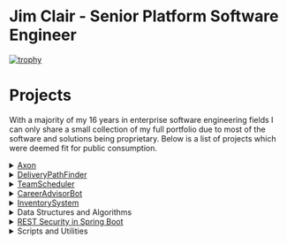 
# Jim Clair - Senior Platform Software Engineer

[![trophy](https://github-profile-trophy.vercel.app/?username=ryo-ma&theme=onedark)](https://github.com/ryo-ma/github-profile-trophy)

# Projects

With a majority of my 16 years in enterprise software engineering fields I can only share a small collection of my full portfolio due to most of the software and solutions being proprietary.  Below is a list of projects which were deemed fit for public consumption.

<details><summary><href>
<a href="https://logrhythm.com/products/logrhythm-axon/">Axon</a></summary>


<blockquote>A greenfield rewrite of LogRhythm's core data security analytics product as a highly scalable, highly available, multi-cloud/on-prem hybrid multi-tenant security intelligence and event management system.</br> 
In 2019 The VP of SE, one director, two architects and I (platform engineering lead) set out to rebuild Logrhythm's core SIEM as a cloud first platform.  For the next three years, following cloud native industry best practices, we began designing, building, testing, hiring, teaching and evangelizing the new platform while delivering on a very tight timeline.</br></br>

**Design Principals**
  
  <details><summary>Gitops</summary>
  
  <ul>
   <li>Infrastructure, pipeline, services, configuration, environments and platform should all be code.  Why? For the single source of truth, visibility, collaboration, versioning, security and auditing that a central VCS can provide.  It forces you to introduce developer tools to non-developers, which is tough but worth it in the end because it lends well to collaborating in globally distributed work force.</li>  
  <li>Atomic commits = atomic versions which enables intelligent service deployments (rollforward/rollback).</li>
  <li> Most VCS systems include deep integrations for CI/CD tools, i.e github actions to build a full SDLC out of parallelizable, on-demand, asynchronous workflows for continuously building, testing, scanning, releasing, deploying and promoting services.  The chosen CI/CD tool should allow for custom runtime.</li>
  </ul>
  </details>
  
  <details><summary>Service Design</summary>
  <ul>
  <li> The platform will combine both synchronous and asynchronous architectures with a preference given to asynchronous services that can be parallelized and stateless.  Stateless svcs are much cheaper as they can easily scale on-demand and because they have no state to track, store, or recover after an unexpected issue these services are easier and cheaper to manage.  For services that require state, the details of that state like how it is stored, retrieved, and processed should be abstracted away from any other entity outside of the service's namespace.  If another entity is dependent on knowledge derived from another service's state it should go through the services API.  Isolating access all stateful service's data to an audited API we can better enforce security policies, schemas and validations around how that information will be shared and referred to while keeping other REST clients unaware of the details of how the data or algorithms functioned internal to the service.</li>
  <li> The chosen language must be widely used in enterprise computing</li>
  </ul>
  </details>
    
  <details><summary>API First</summary>
  <ul>
  <li> The platform should be able to receive and respond quickly to very large, apikey and fluctuating volumes of data from remote connections.  As well as support concurrent, and geographically sparse connections from users of any externally exposed APIs and UIs.  Both types of connections should be scalable, load balanced, and deployable to MOST global regions.</li>
  <li> Data sent should be stored and replicated to a distributed and highly available datastore.</li>
  <li> The service should be highly available starting at three 99.9's and moving to four 99.99% uptime with monitoring.</li>
  </ul>
  </details>
    
  <details><summary>Opensource First</summary>
   
   > :warning: **Section Under Construction - Jim C - 1/17/23**

  </details>

   <details><summary>Least Priviledge</summary>
   
   > :warning: **Section Under Construction - Jim C - 1/17/23**

  </details>

</blockquote>
</details>

<details><summary><href>
<a href="https://github.com/jamesclair/DeliveryPathFinder">DeliveryPathFinder</a></summary>

DeliveryPathFinder is a python application that I chose to build in for my Data Structures and Algorithms 2 course while attaining my B.S. in CS. This program provides a shortest path solution for delivering a truck load of packages given their distance from a hub distribution center in Utah. To solve this my algorithm of choice was implementing Dijkstra shortest path algorithm.  The intention of this project wasn't to build the cleanest most re-usable code, it was instead to solve a complex problem with dynamic programming and self-adjusting data structures in the most efficient way possible.
</details>

<details><summary><href>
<a href="https://github.com/jamesclair/TeamScheduler">TeamScheduler</a></summary>
TeamScheduler is a Java application I created for my B.S. in Computer Science. The project was meant to demonstrate competency in object oriented patterns, lambda functional programming, SQL/JDBC integration, encapsulation, abstraction, exception handling, APIs, Internationalization/Localization, Java and JavaFX.  This project implements a combination of the MVC, DAO, factory, and singleton software design patterns.

TeamScheduler is an extendable application that a global service team could use for scheduling, tracking and reporting of customer appointments.
</details>

<details><summary><href>
<a href="https://github.com/jamesclair/CareerAdvisorBot">CareerAdvisorBot</a></summary>

> :warning: **Section Under Construction - Jim C - 1/17/23**

</details>

<details><summary><href>
<a href="https://github.com/jamesclair/InventorySystem">InventorySystem</a></summary>
InventorySystem was a java app I built while learning JavaFX and MVC patterns.  (*It was the precursor to TeamScheduler project above.*)

</details>

<details><summary>Data Structures and Algorithms</summary>

- [AlmostIncreasingSequenceAlgorithm](https://github.com/jamesclair/AlmostIncreasingSequenceAlgorithm)
- [unlivable_rooms_algorithm](https://github.com/jamesclair/unlivable_rooms_algorithm)
- [find_longest_strings_algorithm](https://github.com/jamesclair/find_longest_strings_algorithm)
- [common_letter_counter_algorithm](https://github.com/jamesclair/common_letter_counter_algorithm)
- [integer_halves_sum_comparer](https://github.com/jamesclair/integer_halves_sum_comparer)
</details>

<details><summary><a href="https://github.com/jamesclair/user_store">REST Security in Spring Boot</a></summary>

> :warning: **Section Under Construction - Jim C - 1/17/23**

</details>

<details><summary>Scripts and Utilities</summary>

> :warning: **Section Under Construction - Jim C - 1/17/23**

</details>


